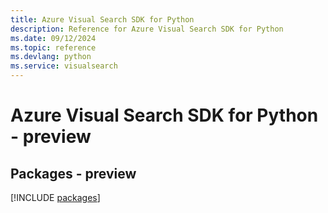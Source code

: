 ```yaml
---
title: Azure Visual Search SDK for Python
description: Reference for Azure Visual Search SDK for Python
ms.date: 09/12/2024
ms.topic: reference
ms.devlang: python
ms.service: visualsearch
---
```

# Azure Visual Search SDK for Python - preview
## Packages - preview
[!INCLUDE [packages](visual-search-index.md)]